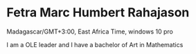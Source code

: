 # Fetra Marc Humbert Rahajason

Madagascar/GMT+3:00, East Africa Time, windows 10 pro

I am a OLE leader and I have a bachelor of Art in Mathematics
